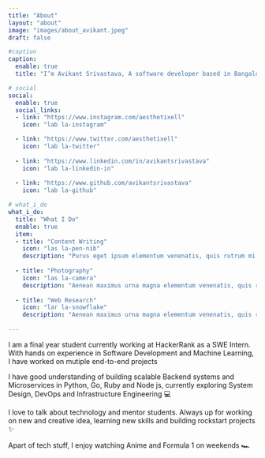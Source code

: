 ```yaml
---
title: "About"
layout: "about"
image: "images/about_avikant.jpeg"
draft: false

#caption
caption:
  enable: true
  title: "I’m Avikant Srivastava, A software developer based in Bangalore, currently working at HackerRank."

# social
social:
  enable: true
  social_links:
  - link: "https://www.instagram.com/aesthetixell"
    icon: "lab la-instagram"

  - link: "https://www.twitter.com/aesthetixell"
    icon: "lab la-twitter"
    
  - link: "https://www.linkedin.com/in/avikantsrivastava"
    icon: "lab la-linkedin-in"
    
  - link: "https://www.github.com/avikantsrivastava"
    icon: "lab la-github"

# what_i_do
what_i_do:
  title: "What I Do"
  enable: true
  item:
  - title: "Content Writing"
    icon: "las la-pen-nib"
    description: "Purus eget ipsum elementum venenatis, quis rutrum mi semper nonpurus eget ipsum elementum venenatis."
    
  - title: "Photography"
    icon: "las la-camera"
    description: "Aenean maximus urna magna elementum venenatis, quis rutrum mi semper non purus eget ipsum elementum venenatis."
    
  - title: "Web Research"
    icon: "lar la-snowflake"
    description: "Aenean maximus urna magna elementum venenatis, quis rutrum mi semper non purus eget ipsum elementum venenatis."
 
---
```

I am a final year student currently working at HackerRank as a SWE Intern. With hands on experience in Software Development and Machine Learning, I have worked on mutiple end-to-end projects

I have good understanding of building scalable Backend systems and Microservices in Python, Go, Ruby and Node js, currently exploring System Design, DevOps and Infrastructure Engineering 💻

I love to talk about technology and mentor students. Always up for working on new and creative idea, learning new skills and building rockstart projects ✨

Apart of tech stuff, I enjoy watching Anime and Formula 1 on weekends 🏎️